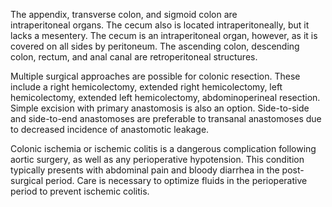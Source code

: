 The appendix, transverse colon, and sigmoid colon are intraperitoneal organs. The cecum also is located intraperitoneally, but it lacks a mesentery. The cecum is an intraperitoneal organ, however, as it is covered on all sides by peritoneum. The ascending colon, descending colon, rectum, and anal canal are retroperitoneal structures.

Multiple surgical approaches are possible for colonic resection. These include a right hemicolectomy, extended right hemicolectomy, left hemicolectomy, extended left hemicolectomy, abdominoperineal resection. Simple excision with primary anastomosis is also an option. Side-to-side and side-to-end anastomoses are preferable to transanal anastomoses due to decreased incidence of anastomotic leakage.

Colonic ischemia or ischemic colitis is a dangerous complication following aortic surgery, as well as any perioperative hypotension. This condition typically presents with abdominal pain and bloody diarrhea in the post-surgical period. Care is necessary to optimize fluids in the perioperative period to prevent ischemic colitis.